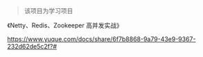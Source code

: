 > 该项目为学习项目

《Netty、Redis、Zookeeper 高并发实战》

https://www.yuque.com/docs/share/6f7b8868-9a79-43e9-9367-232d62de5c2f?# 